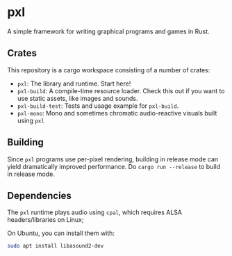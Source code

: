# pxl

A simple framework for writing graphical programs and games in Rust.

## Crates

This repository is a cargo workspace consisting of a number of crates:

- `pxl`: The library and runtime. Start here!
- `pxl-build`: A compile-time resource loader. Check this out if you want to use static assets, like images and sounds.
- `pxl-build-test`: Tests and usage example for `pxl-build`.
- `pxl-mono`: Mono and sometimes chromatic audio-reactive visuals built using `pxl`

## Building

Since `pxl` programs use per-pixel rendering, building in release mode can yield dramatically improved performance. Do `cargo run --release` to build in release mode.

## Dependencies

The `pxl` runtime plays audio using `cpal`, which requires ALSA headers/libraries on Linux;

On Ubuntu, you can install them with:

```sh
sudo apt install libasound2-dev
```

